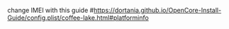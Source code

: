 change IMEI with this guide 
#https://dortania.github.io/OpenCore-Install-Guide/config.plist/coffee-lake.html#platforminfo
